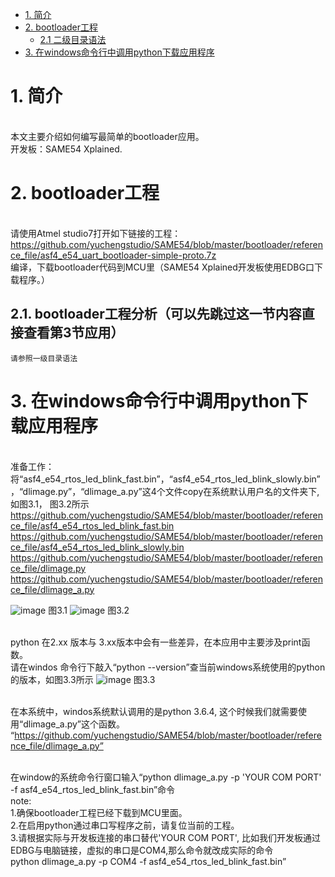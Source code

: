 * [1. 简介](#1-简介)
* [2. bootloader工程](#2-bootloader工程)  
  * [2.1 二级目录语法](#21-二级目录语法)
* [3. 在windows命令行中调用python下载应用程序](#3-在windows命令行中调用python下载应用程序)  


# 1. 简介
<br/>本文主要介绍如何编写最简单的bootloader应用。
<br/>开发板：SAME54 Xplained.
    
# 2. bootloader工程
<br/>请使用Atmel studio7打开如下链接的工程：
<br/>https://github.com/yuchengstudio/SAME54/blob/master/bootloader/reference_file/asf4_e54_uart_bootloader-simple-proto.7z
<br/>编译，下载bootloader代码到MCU里（SAME54 Xplained开发板使用EDBG口下载程序。）

## 2.1. bootloader工程分析（可以先跳过这一节内容直接查看第3节应用）
    请参照一级目录语法
    

# 3. 在windows命令行中调用python下载应用程序
<br/>准备工作：将“asf4_e54_rtos_led_blink_fast.bin”，“asf4_e54_rtos_led_blink_slowly.bin”，“dlimage.py”，“dlimage_a.py”这4个文件copy在系统默认用户名的文件夹下,如图3.1， 图3.2所示
<br/>https://github.com/yuchengstudio/SAME54/blob/master/bootloader/reference_file/asf4_e54_rtos_led_blink_fast.bin
<br/>https://github.com/yuchengstudio/SAME54/blob/master/bootloader/reference_file/asf4_e54_rtos_led_blink_slowly.bin
<br/>https://github.com/yuchengstudio/SAME54/blob/master/bootloader/reference_file/dlimage.py
<br/>https://github.com/yuchengstudio/SAME54/blob/master/bootloader/reference_file/dlimage_a.py

![image](https://github.com/yuchengstudio/SAME54/blob/master/bootloader/reference_file/bootloader_application%20%20002.png)
图3.1
![image](https://github.com/yuchengstudio/SAME54/blob/master/bootloader/reference_file/bootloader_application%20%20003.png)
图3.2

<br/>python 在2.xx 版本与 3.xx版本中会有一些差异，在本应用中主要涉及print函数。
<br/>请在windos 命令行下敲入“python --version”查当前windows系统使用的python的版本，如图3.3所示
![image](https://github.com/yuchengstudio/SAME54/blob/master/bootloader/reference_file/bootloader_application%20%20001.png)
图3.3

<br/>在本系统中，windos系统默认调用的是python 3.6.4, 这个时候我们就需要使用“dlimage_a.py”这个函数。
“https://github.com/yuchengstudio/SAME54/blob/master/bootloader/reference_file/dlimage_a.py”

<br/>在window的系统命令行窗口输入“python dlimage_a.py -p 'YOUR COM PORT' -f asf4_e54_rtos_led_blink_fast.bin”命令
<br/>note:
<br/>1.确保bootloader工程已经下载到MCU里面。
<br/>2.在启用python通过串口写程序之前，请复位当前的工程。
<br/>3.请根据实际与开发板连接的串口替代'YOUR COM PORT', 比如我们开发板通过EDBG与电脑链接，虚拟的串口是COM4,那么命令就改成实际的命令
<br/>        python dlimage_a.py -p COM4 -f asf4_e54_rtos_led_blink_fast.bin”







